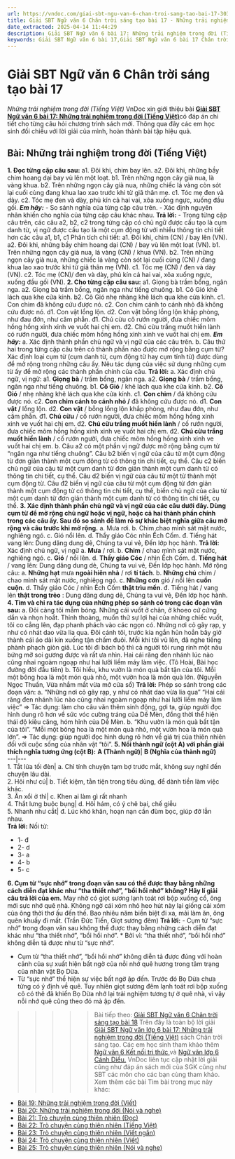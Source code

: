```yaml
---
url: https://vndoc.com/giai-sbt-ngu-van-6-chan-troi-sang-tao-bai-17-303836
title: Giải SBT Ngữ văn 6 Chân trời sáng tạo bài 17 - Những trải nghiệm trong đời (Tiếng Việt) - VnDoc.com
date_extracted: 2025-04-14 11:44:29
description: Giải SBT Ngữ văn 6 bài 17: Những trải nghiệm trong đời (Tiếng Việt) sách Chân trời sáng tạo với cuộc sống có đáp án chi tiết cho các bạn cùng tham khảo.
keywords: Giải SBT Ngữ văn 6 bài 17,Giải SBT Ngữ văn 6 bài 17 Chân trời sáng tạo,Giải sách bài tập Ngữ văn CTST lớp 6,Ngữ văn lớp 6 Chân trời sáng tạo,giải bài tập ngữ văn lớp 6,bài Những trải nghiệm trong đời (Tiếng Việt)
---
```


# Giải SBT Ngữ văn 6 Chân trời sáng tạo bài 17
 _Những trải nghiệm trong đời \(Tiếng Việt\)_
VnDoc xin giới thiệu bài [**Giải SBT Ngữ văn 6 bài 17: Những trải nghiệm trong đời \(Tiếng Việt\)**](<https://vndoc.com/giai-sbt-ngu-van-6-chan-troi-sang-tao-bai-17-303836>)có đáp án chi tiết cho từng câu hỏi chương trình sách mới. Thông qua đây các em học sinh đối chiếu với lời giải của mình, hoàn thành bài tập hiệu quả.
## Bài: Những trải nghiệm trong đời \(Tiếng Việt\)
**1\. Đọc từng cặp câu sau:**
a1. Đôi khi, chim bay lên.
a2. Đôi khi, những bầy chim hoang dại bay vù lên một loạt.
b1. Trên những ngọn cây già nua, là vàng khua.
b2. Trên những ngọn cây già nua, những chiếc lá vàng còn sót lại cuối cùng đang khua lao xao trước khi từ giã thân mẹ.
c1. Tóc mẹ đen và dày.
c2. Tóc mẹ đen và dày, phủ kín cả hai vai, xõa xuống ngực, xuống đầu gối.
_**Em hãy:**_
\- So sánh nghĩa của từng cặp câu trên.
\- Xác định nguyên nhân khiến cho nghĩa của từng cặp câu khác nhau.
**Trả lời:**
\- Trong từng cặp câu trên, các câu a2, b2, c2 trong từng cặp có chủ ngữ được cấu tạo là cụm danh từ, vị ngữ được cấu tạo là một cụm động từ với nhiều thông tin chi tiết hơn các câu a1, b1, c1
Phân tích chi tiết:
a1. Đôi khi, chim \(CN\) / bay lên \(VN\).
a2. Đôi khi, những bầy chim hoang dại \(CN\) / bay vù lên một loạt \(VN\).
b1. Trên những ngọn cây già nua, lá vàng \(CN\) / khua \(VN\).
b2. Trên những ngọn cây già nua, những chiếc lá vàng còn sót lại cuối cùng \(CN\) / đang khua lao xao trước khi từ giã thân mẹ \(VN\).
c1. Tóc mẹ \(CN\) / đen và dày \(VN\).
c2. Tóc mẹ \(CN\)/ đen và dày, phủ kín cả hai vai, xõa xuống ngực, xuống đầu gối \(VN\).
**2\. Cho từng cặp câu sau:**
a1. Giọng bà trầm bổng, ngân nga.
a2. Giọng bà trầm bổng, ngân nga như tiếng chuông.
b1. Cô Gió khẽ lách qua khe cửa kính.
b2. Cô Gió nhẹ nhàng khẽ lách qua khe cửa kính.
c1. Con chim đã không cứu được nó.
c2. Con chim cánh to cánh nhỏ đã không cứu được nó.
d1. Con vật lồng lộn.
d2. Con vật bỗng lồng lộn khắp phòng, như đau đớn, như căm phẫn.
đ1. Chú cừu cô rướn người, đưa chiếc mõm hồng hồng xinh xinh ve vuốt hai chị em.
đ2. Chú cừu trắng muốt hiền lành có rướn người, đưa chiếc mõm hồng hồng xinh xinh ve vuốt hai chị em.
_**Em hãy:**_
a. Xác định thành phần chủ ngữ và vị ngữ của các câu trên.
b. Câu thứ hai trong từng cặp câu trên có thành phần nào được mở rộng bằng cụm từ? Xác định loại cụm từ \(cụm danh từ, cụm động từ hay cụm tính từ\) được dùng để mở rộng trong những câu ấy. Nêu tác dụng của việc sử dụng những cụm từ ấy để mở rộng các thành phần chính của câu.
**Trả lời:**
a. Xác định chủ ngữ, vị ngữ:
a1. **Giọng bà** / trầm bổng, ngân nga.
a2. **Giọng bà** / trầm bổng, ngân nga như tiếng chuông.
b1. **Cô Gió** / khẽ lách qua khe cửa kính.
b2. **Cô Gió** / nhẹ nhàng khẽ lách qua khe cửa kính.
c1. **Con chim** / đã không cứu được nó.
c2. **Con chim cánh to cánh nhỏ /** đã không cứu được nó.
d1. **Con vật /** lồng lộn.
d2. **Con vật** / bỗng lồng lộn khắp phòng, như đau đớn, như căm phẫn.
đ1. **Chú cừu** / cố rướn người, đưa chiếc mõm hồng hồng xinh xinh ve vuốt hai chị em.
đ2. **Chú cừu trắng muốt hiền lành** / cố rướn người, đưa chiếc mõm hồng hồng xinh xinh ve vuốt hai chị em.
đ2. **Chú cừu trắng muốt hiền lành** / cố rướn người, đưa chiếc mõm hồng hồng xinh xinh ve vuốt hai chị em.
b.
Câu a2 có một phần vị ngữ được mở rộng bằng cụm từ “ngân nga như tiếng chuông”.
Câu b2 biến vị ngữ của câu từ một cụm động từ đơn giản thành một cụm động từ có thông tin chi tiết, cụ thể.
Câu c2 biến chủ ngữ của câu từ một cụm danh từ đơn giản thành một cụm danh từ có thông tin chi tiết, cụ thể.
Câu d2 biến vị ngữ của câu từ một từ thành một cụm động từ.
Câu đ2 biến vị ngữ của câu từ một cụm động từ đơn giản thành một cụm động từ có thông tin chi tiết, cụ thể, biến chủ ngữ của câu từ một cụm danh từ đơn giản thành một cụm danh từ có thông tin chi tiết, cụ thể.
**3\. Xác định thành phần chủ ngữ và vị ngữ của các câu dưới đây. Dùng cụm từ để mở rộng chủ ngữ hoặc vị ngữ, hoặc cả hai thành phần chính trong các câu ấy. Sau đó so sánh đề làm rõ sự khác biệt nghĩa giữa câu mở rộng và câu trước khi mở rộng.**
a. Mưa rơi.
b. Chim chao mình sát mặt nước, nghiêng ngó.
c. Gió nổi lên.
d. Thầy giáo Cóc nhìn Ếch Cốm.
đ. Tiếng hát vang lên:
Dung dăng dung dẻ,
Chúng ta vui vẻ,
Đến lớp học hành.
**Trả lời:**
Xác định chủ ngữ, vị ngữ
a. **Mưa** / rơi.
b. **Chim** / chao mình sát mặt nước, nghiêng ngó.
c. **Gió** / nổi lên.
d. **Thầy giáo Cóc** / nhìn Ếch Cốm.
đ. **Tiếng hát** / vang lên:
Dung dăng dung dẻ,
Chúng ta vui vẻ,
Đến lớp học hành.
Mở rộng câu:
a. **Những hạt** mưa **ngoài hiên nhà** / rơi **tí tách**.
b. **Những chú** chim / chao mình sát mặt nước, nghiêng ngó.
c. **Những cơn** gió / nổi lên **cuồn cuộn**.
d. Thầy giáo Cóc / nhìn Ếch Cốm **thật trìu mến**.
đ. Tiếng hát / vang lên **thật trong trẻo** :
Dung dăng dung dẻ,
Chúng ta vui vẻ,
Đến lớp học hành.
**4\. Tìm và chỉ ra tác dụng của những phép so sánh có trong các đoạn văn sau:**
a. Đôi càng tôi mẫm bóng. Những cái vuốt ở chân, ở khoeo cứ cứng dần và nhọn hoắt. Thỉnh thoảng, muốn thử sự lợi hại của những chiếc vuốt, tôi co cẳng lên, đạp phanh phách vào các ngọn có. Những nơi cỏ gãy rạp, y như có nhát dao vừa lia qua. Đôi cánh tôi, trước kia ngắn hủn hoẳn bây giờ thành cái áo dài kín xuống tận chấm đuôi. Mỗi khi tôi vũ lên, đã nghe tiếng phành phạch giòn giã. Lúc tôi đi bách bộ thì cả người tôi rung rinh một nâu bứng mỡ soi gương được và rất ưa nhìn. Hai cái răng đen nhánh lúc nào cũng nhai ngoàm ngoạp như hai lưỡi liềm máy làm việc.
\(Tô Hoài, Bài học đường đời đầu tiên\)
b. Tôi hiểu, khu vườn là món quà bất tận của tôi. Mỗi một bông hoa là một món quà nhỏ, một vườn hoa là món quà lớn.
\(Nguyễn Ngọc Thuần, Vừa nhắm mắt vừa mở cửa sổ\)
**Trả lời:**
Phép so sánh trong các đoạn văn:
a.
“Những nơi cỏ gãy rạp, y như có nhát dao vừa lia qua”
“Hai cái răng đen nhánh lúc nào cũng nhai ngoàm ngoạp như hai lưỡi liềm máy làm việc”
=> Tác dụng: làm cho câu văn thêm sinh động, gợi ta, giúp người đọc hình dung rõ hơn về sức vóc cường tráng của Dế Mèn, đồng thời thể hiện thái độ kiêu căng, hóm hỉnh của Dế Mèn.
b.
“Khu vườn là món quà bất tận của tôi”.
“Mỗi một bông hoa là một món quà nhỏ, một vườn hoa là món quà lớn”.
=> Tác dụng: giúp người đọc hình dung rõ hơn về giá trị của thiên nhiên đối với cuộc sống của nhân vật “tôi”.
**5\. Nối thành ngữ \(cột A\) với phần giải thích nghĩa tương ứng \(cột B\):**
**A \(Thành ngữ\)**| **B \(Nghĩa của thành ngữ\)**  
---|---  
1\. Tắt lửa tối đèn| a. Chỉ tính chuyện tạm bợ trước mắt, không suy nghĩ đến chuyện lâu dài.  
2\. Hôi như cú| b. Tiết kiệm, tằn tiện trong tiêu dùng, để dành tiền làm việc khác.  
3\. Ăn xổi ở thì| c. Khen ai làm gì rất nhanh  
4\. Thắt lưng buộc bụng| d. Hôi hám, có ý chê bai, chế giễu  
5\. Nhanh như cắt| đ. Lúc khó khăn, hoạn nạn cần đùm bọc, giúp đỡ lẫn nhau.  
**Trả lời:**
Nối từ:
  * 1- đ
  * 2- d
  * 3- a
  * 4- b
  * 5- c

**6\. Cụm từ “sực nhớ” trong đoạn văn sau có thể được thay bằng những cách diễn đạt khác như “tha thiết nhớ”, “bồi hồi nhớ” không? Hãy lí giải câu trả lời của em.**
May nhờ có giọt sương lạnh toát rơi bộp xuống cổ, ông mới sực nhớ quê nhà. Không ngờ cái xóm nhỏ heo hút này lại giống cái xóm của ông thời thơ ấu đến thế. Bao nhiêu năm biền biệt đi xa, mải làm ăn, ông quên khuấy đi mất.
\(Trần Đức Tiến, Giọt sương đêm\)
**Trả lời:**
\- Cụm từ “sực nhớ” trong đoạn văn sau không thể được thay bằng những cách diễn đạt khác như “tha thiết nhớ”, “bồi hồi nhớ”.
\* Bởi vì: “tha thiết nhớ”, “bồi hồi nhớ” không diễn tả được như từ “sực nhớ”.
  * Cụm từ “tha thiết nhớ”, “bồi hồi nhớ” không diễn tả được đúng với hoàn cảnh của sự xuất hiện bất ngờ của nỗi nhớ quê hương trong tâm trạng của nhân vật Bọ Dừa.
  * Từ “sực nhớ” thể hiện sự việc bất ngờ ập đến. Trước đó Bọ Dừa chưa từng có ý định về quê. Tuy nhiên giọt sương đêm lạnh toát rơi bộp xuống cô có thê đã khiến Bọ Dừa nhớ lại trải nghiệm tương tự ở quê nhà, vì vậy nỗi nhớ quê cũng theo đó mà ập đến.

>>>>> Bài tiếp theo: [Giải SBT Ngữ văn 6 Chân trời sáng tạo bài 18](<https://vndoc.com/giai-sbt-ngu-van-6-chan-troi-sang-tao-bai-18-303838>)
Trên đây là toàn bộ lời giải [Giải SBT Ngữ văn lớp 6 bài 17: Những trải nghiệm trong đời \(Tiếng Việt\)](<https://vndoc.com/giai-sbt-ngu-van-6-chan-troi-sang-tao-bai-17-303836>) sách Chân trời sáng tạo. Các em học sinh tham khảo thêm [Ngữ văn 6 Kết nối tri thức ](<https://vndoc.com/mon-ngu-van-lop6>)và [Ngữ văn lớp 6 Cánh Diều.](<https://vndoc.com/ngu-van-6-sach-canh-dieu>) VnDoc liên tục cập nhật lời giải cũng như đáp án sách mới của SGK cũng như SBT các môn cho các bạn cùng tham khảo.
Xem thêm các bài Tìm bài trong mục này khác:
  * [Bài 19: Những trải nghiệm trong đời \(Viết\)](</giai-sbt-ngu-van-6-chan-troi-sang-tao-bai-19-303840>)
  * [Bài 20: Những trải nghiệm trong đời \(Nói và nghe\)](</giai-sbt-ngu-van-6-chan-troi-sang-tao-bai-20-303841>)
  * [Bài 21: Trò chuyện cùng thiên nhiên \(Đọc\)](</giai-sbt-ngu-van-6-chan-troi-sang-tao-bai-21-303846>)
  * [Bài 22: Trò chuyện cùng thiên nhiên \(Tiếng Việt\)](</giai-sbt-ngu-van-6-chan-troi-sang-tao-bai-22-303848>)
  * [Bài 23: Trò chuyện cùng thiên nhiên \(Viết ngắn\)](</giai-sbt-ngu-van-6-chan-troi-sang-tao-bai-23-303854>)
  * [Bài 24: Trò chuyện cùng thiên nhiên \(Viết\)](</giai-sbt-ngu-van-6-chan-troi-sang-tao-bai-24-303859>)
  * [Bài 25: Trò chuyện cùng thiên nhiên \(Nói và nghe\)](</giai-sbt-ngu-van-6-chan-troi-sang-tao-bai-25-303862>)

